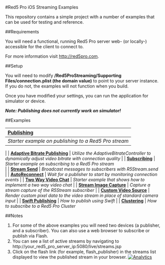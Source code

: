 #Red5 Pro iOS Streaming Examples

This repository contains a simple project with a number of examples that can be used for testing and reference.  

##Requirements

You will need a functional, running Red5 Pro server web- (or locally-) accessible for the client to connect to.  

For more information visit http://red5pro.com.

##Setup

You will need to modify **/Red5ProStreaming/Supporting Files/connection.plist (the domain value)** to point to your server instance.  If you do not, the examples will not function when you build.

Once you have modified your settings, you can run the application for simulator or device. 

***Note: Publishing does not currently work on simulator!***

##Examples



| [Publishing](https://github.com/red5pro/streaming-ios/tree/master/Red5ProStreaming/Examples/Publish)                 
| :-----
| *Starter example on publishing to a Red5 Pro stream* 
|
| **[Adaptive Bitrate Publishing](https://github.com/red5pro/streaming-ios/tree/master/Red5ProStreaming/Examples/AdaptiveBitratePublish)**
| *Utilize the AdaptiveBitrateController to dynamically adjust video bitrate with connection quality*
|
| **[Subscribing](https://github.com/red5pro/streaming-ios/tree/master/Red5ProStreaming/Examples/Subscribe)**
| *Starter example on subscribing to a Red5 Pro stream*  
|
| **[Stream Send](https://github.com/red5pro/streaming-ios/tree/master/Red5ProStreaming/Examples/StreamSend)**
| *Broadcast messages to subscribers with R5Stream.send*  
|
| **[AutoReconnect](https://github.com/red5pro/streaming-ios/tree/master/Red5ProStreaming/Examples/AutoReconnect)**
| *Wait for a publisher to start by monitoring connection events* 
|
| **[Two Way Video Chat](https://github.com/red5pro/streaming-ios/tree/master/Red5ProStreaming/Examples/TwoWayVideoChat)**
| *Starter example that shows how to implement a two way video chat* 
|
| **[Stream Image Capture](Red5ProStreaming/Examples/StreamImage)**
| *Capture a stream capture of the R5Stream subscriber* 
|
| **[Custom Video Source](Red5ProStreaming/Examples/CustomVideo)**
| *Render custom pixel data to the video stream in place of standard camera input* 
|
| **[Swift Publishing](Red5ProStreaming/Examples/SwiftPublish)**
| *How to publish using Swift* 
|
| **[Clustering](Red5ProStreaming/Examples/Clustering)**
| *How to subscribe to a Red5 Pro Cluster* 
     
##Notes

1. For some of the above examples you will need two devices (a publisher, and a subscriber). You can also use a web browser to subscribe or publish via Flash.
2. You can see a list of active streams by navigating to http://your_red5_pro_server_ip:5080/live/streams.jsp
3. Click on the flash link (for example, flash_publisher) in the streams list displayed to view the published stream in your browser.
[![Analytics](https://ga-beacon.appspot.com/UA-59819838-3/red5pro/streaming-ios?pixel)](https://github.com/igrigorik/ga-beacon)

